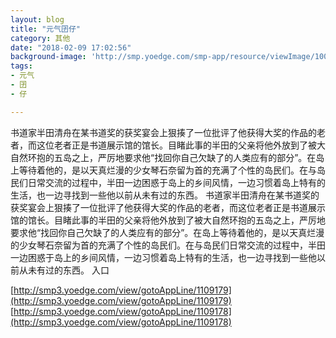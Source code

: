 ```yaml
---
layout: blog
title: "元气囝仔"
category: 其他
date: "2018-02-09 17:02:56"
background-image: 'http://smp.yoedge.com/smp-app/resource/viewImage/1001050appline.png'
tags:
- 元气
- 囝
- 仔

---
```

书道家半田清舟在某书道奖的获奖宴会上狠揍了一位批评了他获得大奖的作品的老者，而这位老者正是书道展示馆的馆长。目睹此事的半田的父亲将他外放到了被大自然环抱的五岛之上，严厉地要求他“找回你自己欠缺了的人类应有的部分”。在岛上等待着他的，是以天真烂漫的少女琴石奈留为首的充满了个性的岛民们。在与岛民们日常交流的过程中，半田一边困惑于岛上的乡间风情，一边习惯着岛上特有的生活，也一边寻找到一些他以前从未有过的东西。
书道家半田清舟在某书道奖的获奖宴会上狠揍了一位批评了他获得大奖的作品的老者，而这位老者正是书道展示馆的馆长。目睹此事的半田的父亲将他外放到了被大自然环抱的五岛之上，严厉地要求他“找回你自己欠缺了的人类应有的部分”。在岛上等待着他的，是以天真烂漫的少女琴石奈留为首的充满了个性的岛民们。在与岛民们日常交流的过程中，半田一边困惑于岛上的乡间风情，一边习惯着岛上特有的生活，也一边寻找到一些他以前从未有过的东西。
入口

[http://smp3.yoedge.com/view/gotoAppLine/1109179](http://smp3.yoedge.com/view/gotoAppLine/1109179)
[http://smp3.yoedge.com/view/gotoAppLine/1109178](http://smp3.yoedge.com/view/gotoAppLine/1109178)

        

